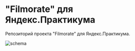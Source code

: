 # "Filmorate" для Яндекс.Практикума

Репозиторий проекта "Filmorate" для Яндекс.Практикума.

![schema](/Users/dima/IdeaProjects/Yandex-Filmorate/screnshoots/filmorate.png)
